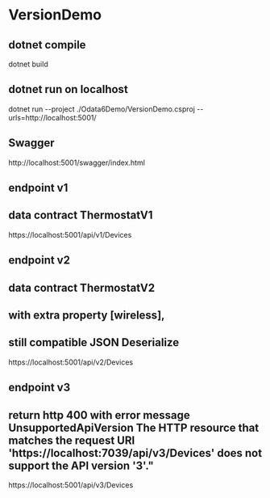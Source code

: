 # VersionDemo

## dotnet compile
dotnet build

## dotnet run on localhost
dotnet run --project ./Odata6Demo/VersionDemo.csproj --urls=http://localhost:5001/
##

## Swagger
http://localhost:5001/swagger/index.html
##

## endpoint v1
## data contract ThermostatV1
https://localhost:5001/api/v1/Devices
##

## endpoint v2 
## data contract ThermostatV2 
## with extra property [wireless], 
## still compatible JSON Deserialize <ThermostatV1>
https://localhost:5001/api/v2/Devices
##

## endpoint v3
## return http 400 with error message UnsupportedApiVersion The HTTP resource that matches the request URI 'https://localhost:7039/api/v3/Devices' does not support the API version '3'."
https://localhost:5001/api/v3/Devices
##